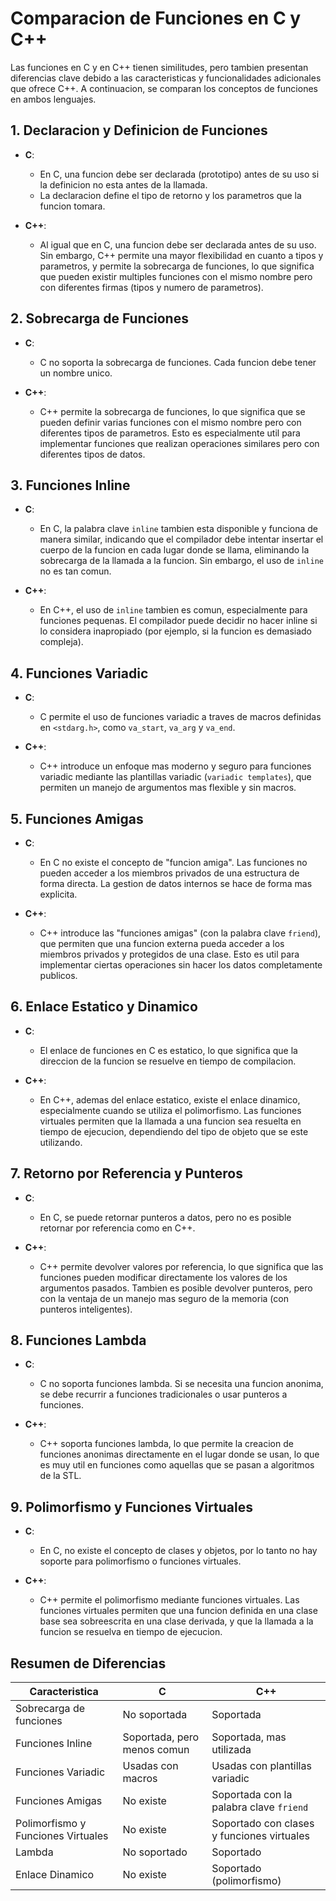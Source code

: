 # Comparacion de Funciones en C y C++

Las funciones en C y en C++ tienen similitudes, pero tambien presentan diferencias clave debido a las caracteristicas y funcionalidades adicionales que ofrece C++. A continuacion, se comparan los conceptos de funciones en ambos lenguajes.

## 1. Declaracion y Definicion de Funciones
- **C**: 
  - En C, una funcion debe ser declarada (prototipo) antes de su uso si la definicion no esta antes de la llamada.
  - La declaracion define el tipo de retorno y los parametros que la funcion tomara.

- **C++**:
  - Al igual que en C, una funcion debe ser declarada antes de su uso. Sin embargo, C++ permite una mayor flexibilidad en cuanto a tipos y parametros, y permite la sobrecarga de funciones, lo que significa que pueden existir multiples funciones con el mismo nombre pero con diferentes firmas (tipos y numero de parametros).

## 2. Sobrecarga de Funciones
- **C**:
  - C no soporta la sobrecarga de funciones. Cada funcion debe tener un nombre unico.
  
- **C++**:
  - C++ permite la sobrecarga de funciones, lo que significa que se pueden definir varias funciones con el mismo nombre pero con diferentes tipos de parametros. Esto es especialmente util para implementar funciones que realizan operaciones similares pero con diferentes tipos de datos.

## 3. Funciones Inline
- **C**:
  - En C, la palabra clave `inline` tambien esta disponible y funciona de manera similar, indicando que el compilador debe intentar insertar el cuerpo de la funcion en cada lugar donde se llama, eliminando la sobrecarga de la llamada a la funcion. Sin embargo, el uso de `inline` no es tan comun.
  
- **C++**:
  - En C++, el uso de `inline` tambien es comun, especialmente para funciones pequenas. El compilador puede decidir no hacer inline si lo considera inapropiado (por ejemplo, si la funcion es demasiado compleja).

## 4. Funciones Variadic
- **C**:
  - C permite el uso de funciones variadic a traves de macros definidas en `<stdarg.h>`, como `va_start`, `va_arg` y `va_end`.

- **C++**:
  - C++ introduce un enfoque mas moderno y seguro para funciones variadic mediante las plantillas variadic (`variadic templates`), que permiten un manejo de argumentos mas flexible y sin macros.

## 5. Funciones Amigas
- **C**:
  - En C no existe el concepto de "funcion amiga". Las funciones no pueden acceder a los miembros privados de una estructura de forma directa. La gestion de datos internos se hace de forma mas explicita.

- **C++**:
  - C++ introduce las "funciones amigas" (con la palabra clave `friend`), que permiten que una funcion externa pueda acceder a los miembros privados y protegidos de una clase. Esto es util para implementar ciertas operaciones sin hacer los datos completamente publicos.

## 6. Enlace Estatico y Dinamico
- **C**:
  - El enlace de funciones en C es estatico, lo que significa que la direccion de la funcion se resuelve en tiempo de compilacion.
  
- **C++**:
  - En C++, ademas del enlace estatico, existe el enlace dinamico, especialmente cuando se utiliza el polimorfismo. Las funciones virtuales permiten que la llamada a una funcion sea resuelta en tiempo de ejecucion, dependiendo del tipo de objeto que se este utilizando.

## 7. Retorno por Referencia y Punteros
- **C**:
  - En C, se puede retornar punteros a datos, pero no es posible retornar por referencia como en C++.

- **C++**:
  - C++ permite devolver valores por referencia, lo que significa que las funciones pueden modificar directamente los valores de los argumentos pasados. Tambien es posible devolver punteros, pero con la ventaja de un manejo mas seguro de la memoria (con punteros inteligentes).

## 8. Funciones Lambda
- **C**:
  - C no soporta funciones lambda. Si se necesita una funcion anonima, se debe recurrir a funciones tradicionales o usar punteros a funciones.

- **C++**:
  - C++ soporta funciones lambda, lo que permite la creacion de funciones anonimas directamente en el lugar donde se usan, lo que es muy util en funciones como aquellas que se pasan a algoritmos de la STL.

## 9. Polimorfismo y Funciones Virtuales
- **C**:
  - En C, no existe el concepto de clases y objetos, por lo tanto no hay soporte para polimorfismo o funciones virtuales.

- **C++**:
  - C++ permite el polimorfismo mediante funciones virtuales. Las funciones virtuales permiten que una funcion definida en una clase base sea sobreescrita en una clase derivada, y que la llamada a la funcion se resuelva en tiempo de ejecucion.

## Resumen de Diferencias

| Caracteristica                  | C                               | C++                               |
|----------------------------------|---------------------------------|-----------------------------------|
| Sobrecarga de funciones          | No soportada                    | Soportada                         |
| Funciones Inline                 | Soportada, pero menos comun     | Soportada, mas utilizada          |
| Funciones Variadic               | Usadas con macros               | Usadas con plantillas variadic    |
| Funciones Amigas                 | No existe                       | Soportada con la palabra clave `friend` |
| Polimorfismo y Funciones Virtuales| No existe                       | Soportado con clases y funciones virtuales |
| Lambda                           | No soportado                    | Soportado                         |
| Enlace Dinamico                  | No existe                       | Soportado (polimorfismo)          |

